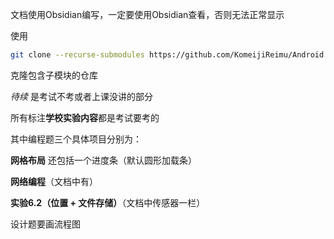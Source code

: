 
文档使用Obsidian编写，一定要使用Obsidian查看，否则无法正常显示

使用
```bash
git clone --recurse-submodules https://github.com/KomeijiReimu/Android.git
```

克隆包含子模块的仓库

*待续* 是考试不考或者上课没讲的部分


所有标注**学校实验内容**都是考试要考的

其中编程题三个具体项目分别为：

**网格布局**
还包括一个进度条（默认圆形加载条）



**网络编程**（文档中有）

**实验6.2（位置 + 文件存储）**（文档中传感器一栏）


设计题要画流程图


